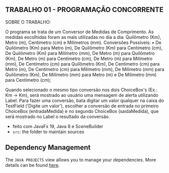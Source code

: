 ## TRABALHO 01 - PROGRAMAÇÃO CONCORRENTE

SOBRE O TRABALHO:

 O programa se trata de um Conversor de Medidas de Comprimento. 
 As medidas escolhidas foram as mais utilizadas no dia a dia: Quilômetro (Km), Metro (m), Centímetro (cm) e Milímetros (mm).
 Conversões Possíveis:
   ▪︎ De Quilômetro (Km) para Metro (m),  De Quilômetro (Km) para Centímetro (cm),  De Quilômetro (Km) para Milímetro (mm),  De Metro (m) para Quilômetro (Km),  De Metro (m) para Centímetro (cm),   De Metro (m) para Milímetro (mm),  De Centímetro (cm) para Quilômetro (Km),  De Centímetro (cm) para Metro (m),  De Centímetro (cm) para Milímetro (mm),  De Milímetro (mm) para Quilômetro (Km),  De Milímetro (mm) para Metro (m) e  De Milímetro (mm) para Centímetro (cm);
   
 Quando selecionado o mesmo tipo conversão nos dois ChoiceBox's (Ex.: Km -> Km), será mostrado ao usuário uma mensagem de alerta utilizando Label.
 Para fazer uma conversão, bata digitar um valor qualquer na caixa do TestField ('Digite um valor'), escolher a conversão de entrada no primeiro ChoiceBox (entradaMedida) e no segundo ChoiceBox (saidaMedida), que será mostrado no Label o resultado da conversão. 
 
 
- feito com JavaFx 19, Java 8 e SceneBuilder
- `src`: the folder to maintain sources

## Dependency Management

The `JAVA PROJECTS` view allows you to manage your dependencies. More details can be found [here](https://github.com/microsoft/vscode-java-dependency#manage-dependencies).
